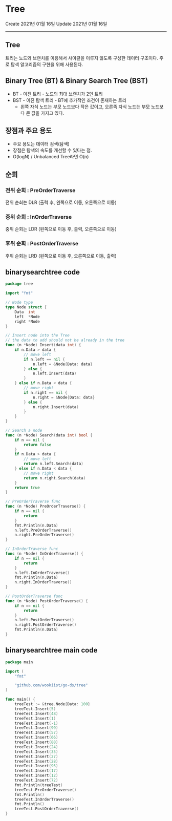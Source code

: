 # Tree
Create 2021년 01월 16일
Update 2021년 01월 16일

---

## Tree
트리는 노드와 브랜치를 이용해서 사이클을 이루지 않도록 구성한 데이터 구조이다.
주로 탐색 알고리즘의 구현을 위해 사용된다.

## Binary Tree (BT) & Binary Search Tree (BST)
* BT - 이진 트리 - 노드의 최대 브랜치가 2인 트리
* BST - 이진 탐색 트리 - BT에 추가적인 조건이 존재하는 트리
    - 왼쪽 자식 노드는 부모 노드보다 작은 값이고, 오른족 자식 노드는 부모 노드보다 큰 값을 가지고 있다.

## 장점과 주요 용도
- 주요 용도는 데이터 검색(탐색)
- 장점은 탐색의 속도를 개선할 수 있다는 점.
- O(logN)  / Unbalanced Tree라면 O(n)

## 순회
### 전위 순회 : PreOrderTraverse
전위 순회는 DLR (출력 후, 왼쪽으로 이동, 오른쪽으로 이동)
### 중위 순회 : InOrderTraverse
중위 순회는 LDR (왼쪽으로 이동 후, 출력, 오른쪽으로 이동)
### 후위 순회 : PostOrderTraverse
후위 순회는 LRD (왼쪽으로 이동 후, 오른쪽으로 이동, 출력)

## binarysearchtree code
```go
package tree

import "fmt"

// Node type
type Node struct {
	Data  int
	left  *Node
	right *Node
}

// Insert node into the Tree
// the data to add should not be already in the tree
func (n *Node) Insert(data int) {
	if n.Data > data {
		// move left
		if n.left == nil {
			n.left = &Node{Data: data}
		} else {
			n.left.Insert(data)
		}
	} else if n.Data < data {
		// move right
		if n.right == nil {
			n.right = &Node{Data: data}
		} else {
			n.right.Insert(data)
		}
	}
}

// Search a node
func (n *Node) Search(data int) bool {
	if n == nil {
		return false
	}
	if n.Data > data {
		// move left
		return n.left.Search(data)
	} else if n.Data < data {
		// move right
		return n.right.Search(data)
	}
	return true
}

// PreOrderTraverse func
func (n *Node) PreOrderTraverse() {
	if n == nil {
		return
	}
	fmt.Println(n.Data)
	n.left.PreOrderTraverse()
	n.right.PreOrderTraverse()
}

// InOrderTraverse func
func (n *Node) InOrderTraverse() {
	if n == nil {
		return
	}
	n.left.InOrderTraverse()
	fmt.Println(n.Data)
	n.right.InOrderTraverse()
}

// PostOrderTraverse func
func (n *Node) PostOrderTraverse() {
	if n == nil {
		return
	}
	n.left.PostOrderTraverse()
	n.right.PostOrderTraverse()
	fmt.Println(n.Data)
}


```

## binarysearchtree main code
```go
package main

import (
	"fmt"

	"github.com/wookiist/go-ds/tree"
)

func main() {
	treeTest := &tree.Node{Data: 100}
	treeTest.Insert(5)
	treeTest.Insert(48)
	treeTest.Insert(1)
	treeTest.Insert(-1)
	treeTest.Insert(99)
	treeTest.Insert(57)
	treeTest.Insert(66)
	treeTest.Insert(88)
	treeTest.Insert(24)
	treeTest.Insert(35)
	treeTest.Insert(27)
	treeTest.Insert(28)
	treeTest.Insert(95)
	treeTest.Insert(17)
	treeTest.Insert(12)
	treeTest.Insert(72)
	fmt.Println(treeTest)
	treeTest.PreOrderTraverse()
	fmt.Println()
	treeTest.InOrderTraverse()
	fmt.Println()
	treeTest.PostOrderTraverse()
}

```